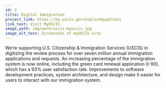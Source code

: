 ```yaml
---
id: 2
title: Digital Immigration
project_link: https://my.uscis.gov/exploremyoptions
link_text: Visit MyUSCIS
image_path: img/work/uscis-myuscis.jpg
image_alt_text: Screenshot of myUSCIS site
---
```


We’re supporting U.S. Citizenship & Immigration Services (USCIS) in digitizing the review process for over seven million annual immigration applications and requests. An increasing percentage of the immigration system is now online, including the green card renewal application (I-90), which has a 93% user satisfaction rate. Improvements to software development practices, system architecture, and design make it easier for users to interact with our immigration system.